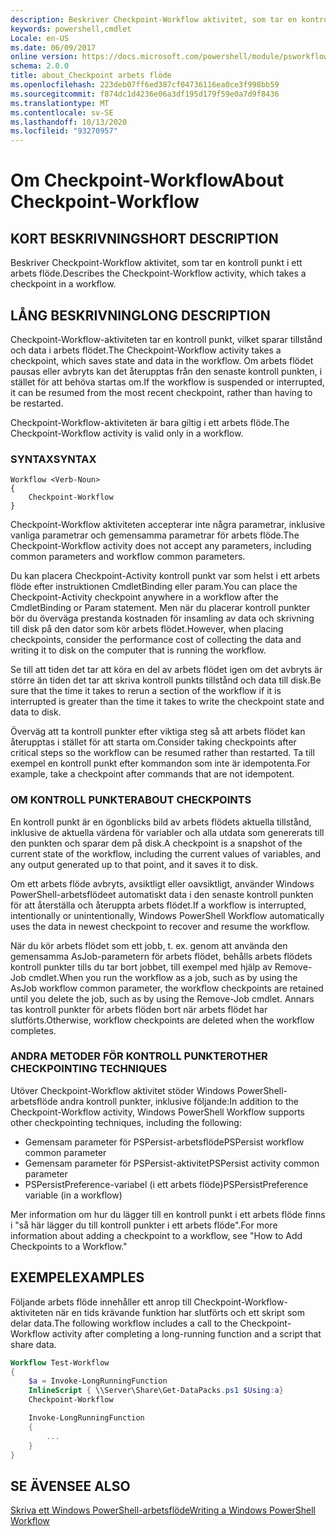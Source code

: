 ```yaml
---
description: Beskriver Checkpoint-Workflow aktivitet, som tar en kontroll punkt i ett arbets flöde.
keywords: powershell,cmdlet
Locale: en-US
ms.date: 06/09/2017
online version: https://docs.microsoft.com/powershell/module/psworkflow/about/about_checkpoint-workflow?view=powershell-5.1&WT.mc_id=ps-gethelp
schema: 2.0.0
title: about_Checkpoint arbets flöde
ms.openlocfilehash: 223deb07ff6ed387cf04736116ea0ce3f998bb59
ms.sourcegitcommit: f874dc1d4236e06a3df195d179f59e0a7d9f8436
ms.translationtype: MT
ms.contentlocale: sv-SE
ms.lasthandoff: 10/13/2020
ms.locfileid: "93270957"
---
```

# <a name="about-checkpoint-workflow"></a><span data-ttu-id="e056e-104">Om Checkpoint-Workflow</span><span class="sxs-lookup"><span data-stu-id="e056e-104">About Checkpoint-Workflow</span></span>

## <a name="short-description"></a><span data-ttu-id="e056e-105">KORT BESKRIVNING</span><span class="sxs-lookup"><span data-stu-id="e056e-105">SHORT DESCRIPTION</span></span>
<span data-ttu-id="e056e-106">Beskriver Checkpoint-Workflow aktivitet, som tar en kontroll punkt i ett arbets flöde.</span><span class="sxs-lookup"><span data-stu-id="e056e-106">Describes the Checkpoint-Workflow activity, which takes a checkpoint in a workflow.</span></span>

## <a name="long-description"></a><span data-ttu-id="e056e-107">LÅNG BESKRIVNING</span><span class="sxs-lookup"><span data-stu-id="e056e-107">LONG DESCRIPTION</span></span>

<span data-ttu-id="e056e-108">Checkpoint-Workflow-aktiviteten tar en kontroll punkt, vilket sparar tillstånd och data i arbets flödet.</span><span class="sxs-lookup"><span data-stu-id="e056e-108">The Checkpoint-Workflow activity takes a checkpoint, which saves state and data in the workflow.</span></span> <span data-ttu-id="e056e-109">Om arbets flödet pausas eller avbryts kan det återupptas från den senaste kontroll punkten, i stället för att behöva startas om.</span><span class="sxs-lookup"><span data-stu-id="e056e-109">If the workflow is suspended or interrupted, it can be resumed from the most recent checkpoint, rather than having to be restarted.</span></span>

<span data-ttu-id="e056e-110">Checkpoint-Workflow-aktiviteten är bara giltig i ett arbets flöde.</span><span class="sxs-lookup"><span data-stu-id="e056e-110">The Checkpoint-Workflow activity is valid only in a workflow.</span></span>

### <a name="syntax"></a><span data-ttu-id="e056e-111">SYNTAX</span><span class="sxs-lookup"><span data-stu-id="e056e-111">SYNTAX</span></span>

```
Workflow <Verb-Noun>
{
    Checkpoint-Workflow
}
```

<span data-ttu-id="e056e-112">Checkpoint-Workflow aktiviteten accepterar inte några parametrar, inklusive vanliga parametrar och gemensamma parametrar för arbets flöde.</span><span class="sxs-lookup"><span data-stu-id="e056e-112">The Checkpoint-Workflow activity does not accept any parameters, including common parameters and workflow common parameters.</span></span>

<span data-ttu-id="e056e-113">Du kan placera Checkpoint-Activity kontroll punkt var som helst i ett arbets flöde efter instruktionen CmdletBinding eller param.</span><span class="sxs-lookup"><span data-stu-id="e056e-113">You can place the Checkpoint-Activity checkpoint anywhere in a workflow after the CmdletBinding or Param statement.</span></span> <span data-ttu-id="e056e-114">Men när du placerar kontroll punkter bör du överväga prestanda kostnaden för insamling av data och skrivning till disk på den dator som kör arbets flödet.</span><span class="sxs-lookup"><span data-stu-id="e056e-114">However, when placing checkpoints, consider the performance cost of collecting the data and writing it to disk on the computer that is running the workflow.</span></span>

<span data-ttu-id="e056e-115">Se till att tiden det tar att köra en del av arbets flödet igen om det avbryts är större än tiden det tar att skriva kontroll punkts tillstånd och data till disk.</span><span class="sxs-lookup"><span data-stu-id="e056e-115">Be sure that the time it takes to rerun a section of the workflow if it is interrupted is greater than the time it takes to write the checkpoint state and data to disk.</span></span>

<span data-ttu-id="e056e-116">Överväg att ta kontroll punkter efter viktiga steg så att arbets flödet kan återupptas i stället för att starta om.</span><span class="sxs-lookup"><span data-stu-id="e056e-116">Consider taking checkpoints after critical steps so the workflow can be resumed rather than restarted.</span></span> <span data-ttu-id="e056e-117">Ta till exempel en kontroll punkt efter kommandon som inte är idempotenta.</span><span class="sxs-lookup"><span data-stu-id="e056e-117">For example, take a checkpoint after commands that are not idempotent.</span></span>

### <a name="about-checkpoints"></a><span data-ttu-id="e056e-118">OM KONTROLL PUNKTER</span><span class="sxs-lookup"><span data-stu-id="e056e-118">ABOUT CHECKPOINTS</span></span>

<span data-ttu-id="e056e-119">En kontroll punkt är en ögonblicks bild av arbets flödets aktuella tillstånd, inklusive de aktuella värdena för variabler och alla utdata som genererats till den punkten och sparar dem på disk.</span><span class="sxs-lookup"><span data-stu-id="e056e-119">A checkpoint is a snapshot of the current state of the workflow, including the current values of variables, and any output generated up to that point, and it saves it to disk.</span></span>

<span data-ttu-id="e056e-120">Om ett arbets flöde avbryts, avsiktligt eller oavsiktligt, använder Windows PowerShell-arbetsflödeet automatiskt data i den senaste kontroll punkten för att återställa och återuppta arbets flödet.</span><span class="sxs-lookup"><span data-stu-id="e056e-120">If a workflow is interrupted, intentionally or unintentionally, Windows PowerShell Workflow automatically uses the data in newest checkpoint to recover and resume the workflow.</span></span>

<span data-ttu-id="e056e-121">När du kör arbets flödet som ett jobb, t. ex. genom att använda den gemensamma AsJob-parametern för arbets flödet, behålls arbets flödets kontroll punkter tills du tar bort jobbet, till exempel med hjälp av Remove-Job cmdlet.</span><span class="sxs-lookup"><span data-stu-id="e056e-121">When you run the workflow as a job, such as by using the AsJob workflow common parameter, the workflow checkpoints are retained until you delete the job, such as by using the Remove-Job cmdlet.</span></span>
<span data-ttu-id="e056e-122">Annars tas kontroll punkter för arbets flöden bort när arbets flödet har slutförts.</span><span class="sxs-lookup"><span data-stu-id="e056e-122">Otherwise, workflow checkpoints are deleted when the workflow completes.</span></span>

### <a name="other-checkpointing-techniques"></a><span data-ttu-id="e056e-123">ANDRA METODER FÖR KONTROLL PUNKTER</span><span class="sxs-lookup"><span data-stu-id="e056e-123">OTHER CHECKPOINTING TECHNIQUES</span></span>

<span data-ttu-id="e056e-124">Utöver Checkpoint-Workflow aktivitet stöder Windows PowerShell-arbetsflöde andra kontroll punkter, inklusive följande:</span><span class="sxs-lookup"><span data-stu-id="e056e-124">In addition to the Checkpoint-Workflow activity, Windows PowerShell Workflow supports other checkpointing techniques, including the following:</span></span>

- <span data-ttu-id="e056e-125">Gemensam parameter för PSPersist-arbetsflöde</span><span class="sxs-lookup"><span data-stu-id="e056e-125">PSPersist workflow common parameter</span></span>
- <span data-ttu-id="e056e-126">Gemensam parameter för PSPersist-aktivitet</span><span class="sxs-lookup"><span data-stu-id="e056e-126">PSPersist activity common parameter</span></span>
- <span data-ttu-id="e056e-127">PSPersistPreference-variabel (i ett arbets flöde)</span><span class="sxs-lookup"><span data-stu-id="e056e-127">PSPersistPreference variable (in a workflow)</span></span>

<span data-ttu-id="e056e-128">Mer information om hur du lägger till en kontroll punkt i ett arbets flöde finns i "så här lägger du till kontroll punkter i ett arbets flöde".</span><span class="sxs-lookup"><span data-stu-id="e056e-128">For more information about adding a checkpoint to a workflow, see "How to Add Checkpoints to a Workflow."</span></span>

## <a name="examples"></a><span data-ttu-id="e056e-129">EXEMPEL</span><span class="sxs-lookup"><span data-stu-id="e056e-129">EXAMPLES</span></span>

<span data-ttu-id="e056e-130">Följande arbets flöde innehåller ett anrop till Checkpoint-Workflow-aktiviteten när en tids krävande funktion har slutförts och ett skript som delar data.</span><span class="sxs-lookup"><span data-stu-id="e056e-130">The following workflow includes a call to the Checkpoint-Workflow activity after completing a long-running function and a script that share data.</span></span>

```powershell
Workflow Test-Workflow
{
    $a = Invoke-LongRunningFunction
    InlineScript { \\Server\Share\Get-DataPacks.ps1 $Using:a}
    Checkpoint-Workflow

    Invoke-LongRunningFunction
    {
        ...
    }
}
```

## <a name="see-also"></a><span data-ttu-id="e056e-131">SE ÄVEN</span><span class="sxs-lookup"><span data-stu-id="e056e-131">SEE ALSO</span></span>

[<span data-ttu-id="e056e-132">Skriva ett Windows PowerShell-arbetsflöde</span><span class="sxs-lookup"><span data-stu-id="e056e-132">Writing a Windows PowerShell Workflow</span></span>](/previous-versions/powershell/scripting/developer/workflow/writing-a-windows-powershell-workflow)
